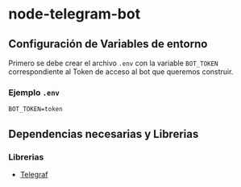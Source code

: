 # node-telegram-bot

## Configuración de Variables de entorno

Primero se debe crear el archivo `.env` con la variable `BOT_TOKEN` correspondiente al Token de acceso al bot que queremos construir.

### Ejemplo `.env`
  
```
BOT_TOKEN=token
```

## Dependencias necesarias y Librerias

### Librerias

- [Telegraf](https://github.com/telegraf/telegraf)


